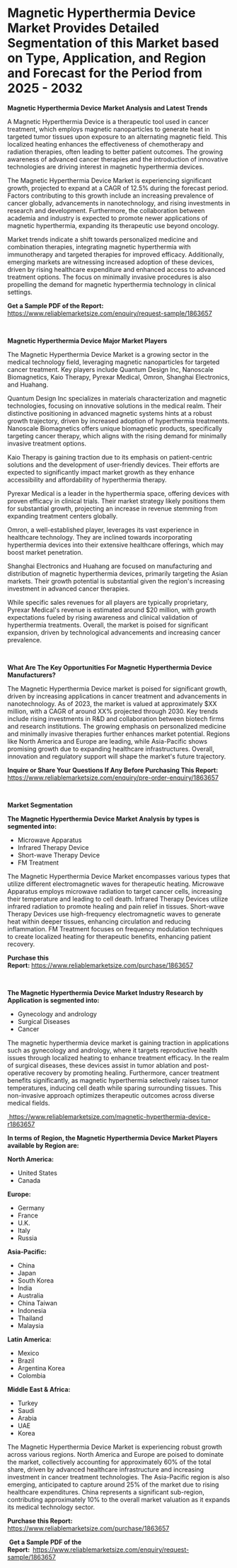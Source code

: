 <p><h1>Magnetic Hyperthermia Device Market Provides Detailed Segmentation of this Market based on Type, Application, and Region and Forecast for the Period from 2025 - 2032</h1></p><p><strong>Magnetic Hyperthermia Device Market Analysis and Latest Trends</strong></p>
<p><p>A Magnetic Hyperthermia Device is a therapeutic tool used in cancer treatment, which employs magnetic nanoparticles to generate heat in targeted tumor tissues upon exposure to an alternating magnetic field. This localized heating enhances the effectiveness of chemotherapy and radiation therapies, often leading to better patient outcomes. The growing awareness of advanced cancer therapies and the introduction of innovative technologies are driving interest in magnetic hyperthermia devices.</p><p>The Magnetic Hyperthermia Device Market is experiencing significant growth, projected to expand at a CAGR of 12.5% during the forecast period. Factors contributing to this growth include an increasing prevalence of cancer globally, advancements in nanotechnology, and rising investments in research and development. Furthermore, the collaboration between academia and industry is expected to promote newer applications of magnetic hyperthermia, expanding its therapeutic use beyond oncology.</p><p>Market trends indicate a shift towards personalized medicine and combination therapies, integrating magnetic hyperthermia with immunotherapy and targeted therapies for improved efficacy. Additionally, emerging markets are witnessing increased adoption of these devices, driven by rising healthcare expenditure and enhanced access to advanced treatment options. The focus on minimally invasive procedures is also propelling the demand for magnetic hyperthermia technology in clinical settings.</p></p>
<p><strong>Get a Sample PDF of the Report:&nbsp;</strong> <a href="https://www.reliablemarketsize.com/enquiry/request-sample/1863657?utm_campaign=2520&utm_medium=2&utm_source=Github&utm_content=ia&utm_term=13042025&utm_id=magnetic-hyperthermia-device">https://www.reliablemarketsize.com/enquiry/request-sample/1863657</a></p>
<p>&nbsp;</p>
<p><strong>Magnetic Hyperthermia Device Major Market Players</strong></p>
<p><p>The Magnetic Hyperthermia Device Market is a growing sector in the medical technology field, leveraging magnetic nanoparticles for targeted cancer treatment. Key players include Quantum Design Inc, Nanoscale Biomagnetics, Kaio Therapy, Pyrexar Medical, Omron, Shanghai Electronics, and Huahang. </p><p>Quantum Design Inc specializes in materials characterization and magnetic technologies, focusing on innovative solutions in the medical realm. Their distinctive positioning in advanced magnetic systems hints at a robust growth trajectory, driven by increased adoption of hyperthermia treatments. Nanoscale Biomagnetics offers unique biomagnetic products, specifically targeting cancer therapy, which aligns with the rising demand for minimally invasive treatment options.</p><p>Kaio Therapy is gaining traction due to its emphasis on patient-centric solutions and the development of user-friendly devices. Their efforts are expected to significantly impact market growth as they enhance accessibility and affordability of hyperthermia therapy.</p><p>Pyrexar Medical is a leader in the hyperthermia space, offering devices with proven efficacy in clinical trials. Their market strategy likely positions them for substantial growth, projecting an increase in revenue stemming from expanding treatment centers globally.</p><p>Omron, a well-established player, leverages its vast experience in healthcare technology. They are inclined towards incorporating hyperthermia devices into their extensive healthcare offerings, which may boost market penetration.</p><p>Shanghai Electronics and Huahang are focused on manufacturing and distribution of magnetic hyperthermia devices, primarily targeting the Asian markets. Their growth potential is substantial given the region's increasing investment in advanced cancer therapies.</p><p>While specific sales revenues for all players are typically proprietary, Pyrexar Medical's revenue is estimated around $20 million, with growth expectations fueled by rising awareness and clinical validation of hyperthermia treatments. Overall, the market is poised for significant expansion, driven by technological advancements and increasing cancer prevalence.</p></p>
<p>&nbsp;</p>
<p><strong>What Are The Key Opportunities For Magnetic Hyperthermia Device Manufacturers?</strong></p>
<p><p>The Magnetic Hyperthermia Device market is poised for significant growth, driven by increasing applications in cancer treatment and advancements in nanotechnology. As of 2023, the market is valued at approximately $XX million, with a CAGR of around XX% projected through 2030. Key trends include rising investments in R&D and collaboration between biotech firms and research institutions. The growing emphasis on personalized medicine and minimally invasive therapies further enhances market potential. Regions like North America and Europe are leading, while Asia-Pacific shows promising growth due to expanding healthcare infrastructures. Overall, innovation and regulatory support will shape the market's future trajectory.</p></p>
<p><strong>Inquire or Share Your Questions If Any Before Purchasing This Report:</strong> <a href="https://www.reliablemarketsize.com/enquiry/pre-order-enquiry/1863657?utm_campaign=2520&utm_medium=2&utm_source=Github&utm_content=ia&utm_term=13042025&utm_id=magnetic-hyperthermia-device">https://www.reliablemarketsize.com/enquiry/pre-order-enquiry/1863657</a></p>
<p>&nbsp;</p>
<p><strong>Market Segmentation</strong></p>
<p><strong>The Magnetic Hyperthermia Device Market Analysis by types is segmented into:</strong></p>
<p><ul><li>Microwave Apparatus</li><li>Infrared Therapy Device</li><li>Short-wave Therapy Device</li><li>FM Treatment</li></ul></p>
<p><p>The Magnetic Hyperthermia Device Market encompasses various types that utilize different electromagnetic waves for therapeutic heating. Microwave Apparatus employs microwave radiation to target cancer cells, increasing their temperature and leading to cell death. Infrared Therapy Devices utilize infrared radiation to promote healing and pain relief in tissues. Short-wave Therapy Devices use high-frequency electromagnetic waves to generate heat within deeper tissues, enhancing circulation and reducing inflammation. FM Treatment focuses on frequency modulation techniques to create localized heating for therapeutic benefits, enhancing patient recovery.</p></p>
<p><strong>Purchase this Report:&nbsp;</strong><a href="https://www.reliablemarketsize.com/purchase/1863657?utm_campaign=2520&utm_medium=2&utm_source=Github&utm_content=ia&utm_term=13042025&utm_id=magnetic-hyperthermia-device">https://www.reliablemarketsize.com/purchase/1863657</a></p>
<p>&nbsp;</p>
<p><strong>The Magnetic Hyperthermia Device Market Industry Research by Application is segmented into:</strong></p>
<p><ul><li>Gynecology and andrology</li><li>Surgical Diseases</li><li>Cancer</li></ul></p>
<p><p>The magnetic hyperthermia device market is gaining traction in applications such as gynecology and andrology, where it targets reproductive health issues through localized heating to enhance treatment efficacy. In the realm of surgical diseases, these devices assist in tumor ablation and post-operative recovery by promoting healing. Furthermore, cancer treatment benefits significantly, as magnetic hyperthermia selectively raises tumor temperatures, inducing cell death while sparing surrounding tissues. This non-invasive approach optimizes therapeutic outcomes across diverse medical fields.</p></p>
<p><a href="https://www.reliablemarketsize.com/magnetic-hyperthermia-device-r1863657?utm_campaign=2520&utm_medium=2&utm_source=Github&utm_content=ia&utm_term=13042025&utm_id=magnetic-hyperthermia-device">&nbsp;https://www.reliablemarketsize.com/magnetic-hyperthermia-device-r1863657</a></p>
<p><strong>In terms of Region, the Magnetic Hyperthermia Device Market Players available by Region are:</strong></p>
<p>
    <p> <strong> North America: </strong>
        <ul>
            <li>United States</li>
            <li>Canada</li>
        </ul>
        </p> 
    <p> <strong> Europe: </strong>
        <ul>
            <li>Germany</li>
            <li>France</li>
            <li>U.K.</li>
            <li>Italy</li>
            <li>Russia</li>
        </ul>
        </p> 
    <p> <strong> Asia-Pacific: </strong>
        <ul>
            <li>China</li>
            <li>Japan</li>
            <li>South Korea</li>
            <li>India</li>
            <li>Australia</li>
            <li>China Taiwan</li>
            <li>Indonesia</li>
            <li>Thailand</li>
            <li>Malaysia</li>
        </ul>
        </p> 
    <p> <strong> Latin America: </strong>
        <ul>
            <li>Mexico</li>
            <li>Brazil</li>
            <li>Argentina Korea</li>
            <li>Colombia</li>
        </ul>
        </p> 
    <p> <strong> Middle East & Africa: </strong>
        <ul>
            <li>Turkey</li>
            <li>Saudi</li>
            <li>Arabia</li>
            <li>UAE</li>
            <li>Korea</li>
        </ul>
    </p>
    </p>
<p><p>The Magnetic Hyperthermia Device Market is experiencing robust growth across various regions. North America and Europe are poised to dominate the market, collectively accounting for approximately 60% of the total share, driven by advanced healthcare infrastructure and increasing investment in cancer treatment technologies. The Asia-Pacific region is also emerging, anticipated to capture around 25% of the market due to rising healthcare expenditures. China represents a significant sub-region, contributing approximately 10% to the overall market valuation as it expands its medical technology sector.</p></p>
<p><strong>Purchase this Report: </strong><a href="https://www.reliablemarketsize.com/purchase/1863657?utm_campaign=2520&utm_medium=2&utm_source=Github&utm_content=ia&utm_term=13042025&utm_id=magnetic-hyperthermia-device">https://www.reliablemarketsize.com/purchase/1863657</a></p>
<p>&nbsp;<strong>Get a Sample PDF of the Report:&nbsp;&nbsp;</strong><a href="https://www.reliablemarketsize.com/enquiry/request-sample/1863657?utm_campaign=2520&utm_medium=2&utm_source=Github&utm_content=ia&utm_term=13042025&utm_id=magnetic-hyperthermia-device">https://www.reliablemarketsize.com/enquiry/request-sample/1863657</a></p>
<p><strong></strong></p>
<p><p></p><p></p><p></p></p>